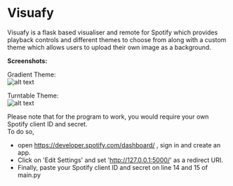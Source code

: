 # Visuafy
Visuafy is a flask based visualiser and remote for Spotify which provides playback controls and different themes to choose from along with a custom theme which allows users to upload their own image as a background.  
  
**Screenshots:**  
  
Gradient Theme:  
![alt text](https://i.ibb.co/0FSbn1G/Gradient.png)  
  
Turntable Theme:  
![alt text](https://i.postimg.cc/WbTQ0DNm/Screenshot-2023-01-13-at-2-47-32-PM.png)  
  
Please note that for the program to work, you would require your own Spotify client ID and secret.  
To do so,  
- open https://developer.spotify.com/dashboard/ , sign in and create an app.  
- Click on 'Edit Settings' and set 'http://127.0.0.1:5000/' as a redirect URI.  
- Finally, paste your Spotify client ID and secret on line 14 and 15 of main.py
